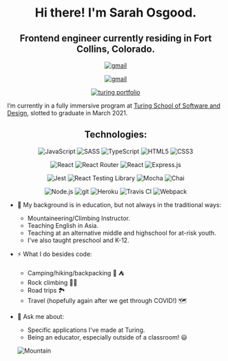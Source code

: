 <h1 align="center">Hi there! I'm Sarah Osgood.</h1>

<h2 align="center">Frontend engineer currently residing in Fort Collins, Colorado.</h2>

<div align="center">
 <a href="https://www.linkedin.com/in/sarahosgood/"><img src="https://img.shields.io/badge/LinkedIn-0077B5?style=for-the-badge&logo=linkedin&logoColor=white" alt="gmail"></a>
 
 <a href="mailto:sosgood.dev@gmail.com"><img src="https://img.shields.io/badge/Gmail-D14836?style=for-the-badge&logo=gmail&logoColor=white" alt="gmail"></a>
 
 <a href="https://alumni.turing.io/alumni/sarah-osgood"><img src="https://img.shields.io/badge/Turing-000?style=for-the-badge&logo=turing&logoColor=black" alt="turing portfolio"></a>
</div>

I’m currently in a fully immersive program at [Turing School of Software and Design](https://frontend.turing.io/), slotted to graduate in March 2021.

<h2 align="center">Technologies:</h2>

<p align="center">
 <img alt="JavaScript" src="https://img.shields.io/badge/JavaScript-F7DF1E?style=for-the-badge&logo=javascript&logoColor=black">
 <img alt="SASS" src="https://img.shields.io/badge/Sass-CC6699?style=for-the-badge&logo=sass&logoColor=white">
 <img alt="TypeScript" src="https://img.shields.io/badge/TypeScript-007ACC?style=for-the-badge&logo=typescript&logoColor=white">
 <img alt="HTML5" src="https://img.shields.io/badge/HTML5-E34F26?style=for-the-badge&logo=html5&logoColor=white">
 <img alt="CSS3" src="https://img.shields.io/badge/CSS3-1572B6?style=for-the-badge&logo=css3&logoColor=white">
</p>

<p align="center">
 <img alt="React" src="https://img.shields.io/badge/React-20232A?style=for-the-badge&logo=react&logoColor=61DAFB">
 <img alt="React Router" src="https://img.shields.io/badge/React_Router-CA4245?style=for-the-badge&logo=react-router&logoColor=white">
 <img alt="React" src="https://img.shields.io/badge/React Hooks-20232A?style=for-the-badge&logo=react&logoColor=61DAFB"> 
 <img alt="Express.js" src="https://img.shields.io/badge/Express.js-404D59?style=for-the-badge">
</p>

<p align="center">
 <img alt="Jest" src="https://img.shields.io/badge/jest%20-%23231123.svg?&style=for-the-badge&logo=jest&logoColor=%23E34F26">
 <img alt="React Testing Library" src="https://img.shields.io/badge/-Testing%20Library-%23E33332?&style=for-the-badge&logo=testing-library&logoColor=white"> 
 <img alt="Mocha" src="https://img.shields.io/badge/-mocha-%238D6748?&style=for-the-badge&logo=mocha&logoColor=white">
 <img alt="Chai" src="https://img.shields.io/badge/chai-A11404?style=for-the-badge&logo=chai&logoColor=white">
</p>

<p align="center">
 <img alt="Node.js" src="https://img.shields.io/badge/Node.js-43853D?style=for-the-badge&logo=node.js&logoColor=white">
 <img alt="git" src="https://img.shields.io/badge/git%20-%23F05033.svg?&style=for-the-badge&logo=git&logoColor=white">
 <img alt="Heroku" src="https://img.shields.io/badge/Heroku-430098?style=for-the-badge&logo=heroku&logoColor=white">
 <img alt="Travis CI" src="https://img.shields.io/badge/Travis CI-3EAAAF?style=for-the-badge&logo=travis-ci&logoColor=white">
 <img alt="Webpack" src="https://img.shields.io/badge/webpack%20-%238DD6F9.svg?&style=for-the-badge&logo=webpack&logoColor=black">
</p>

- 🧳  My background is in education, but not always in the traditional ways:
  - Mountaineering/Climbing Instructor.
  - Teaching English in Asia.
  - Teaching at an alternative middle and highschool for at-risk youth.
  - I've also taught preschool and K-12.
  
- ⚡  What I do besides code:
  - Camping/hiking/backpacking 🥾 ⛺️
  - Rock climbing 🧗‍♀️
  - Road trips 🏞
  - Travel (hopefully again after we get through COVID!) 🗺

 
  
- 💬  Ask me about:
  - Specific applications I've made at Turing.
  - Being an educator, especially outside of a classroom! 😃 
  
  ![Mountain](https://media.giphy.com/media/2csuIJj6TmuKA/giphy.gif)
